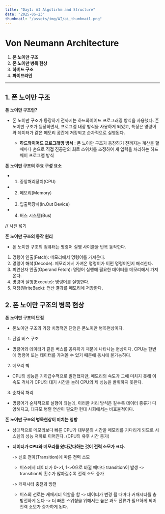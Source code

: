 ```yaml
---
title: "Day1: AI Algotirhm and Structure"
date: "2025-06-23"
thumbnail: "/assets/img/AI/ai_thumbnail.png"
---
```


# Von Neumann Architecture

1. **폰 노이만 구조**
2. **폰 노이만 병목 현상**
3. **하버드 구조**
4. **파이프라인**

---

## 1. 폰 노이만 구조
**폰 노이만 구조란?**<br>
- 폰 노이만 구조가 등장하기 전까지는 하드와이어드 프로그래밍 방식을 사용했다. 폰 노이만 구조가 등장하면서, 프로그램 내장 방식을 사용하게 되었고, 특징은 명령어와 데이터가 같은 메모리 공간에 저장되고 순차적으로 실행된다.<br>

    - **하드와이어드 프로그래밍 방식** : 폰 노이만 구조가 등장하기 전까지는 계산을 할 때마다 손으로 직접 진공관의 회로 스위치를 조정하여 새 입력을 처리하는 하드웨어 프로그램 방식

**폰 노이만 구조의 주요 구성 요소**<br>
- 1. 중앙처리장치(CPU)
- 2. 메모리(Memory)
- 3. 입출력장치(In.Out Device)
- 4. 버스 시스템(Bus)

// 사진 넣기<br>

**폰 노이만 구조의 동작 원리**<br>
- 폰 노이만 구조의 컴퓨터는 명령어 실행 사이클을 반복 동작한다.<br>
1. 명령어 인출(Fetch): 메모리에서 명령어를 가져온다.<br>
2. 명령어 해석(Decode): 메모리에서 가져온 명령어가 어떤 명령어인지 해석한다.<br>
3. 피연산자 인출(Operand Fetch): 명령어 실행에 필요한 데이터를 메모리에서 가져온다.<br>
4. 명령어 실행(Execute): 명령어를 실행한다.<br>
5. 저장(WriteBack): 연산 결과를 메모리에 저장한다.<br>

## 2. 폰 노이만 구조의 병목 현상
**폰 노이만 구조의 단점**<br>
- 폰노이만 구조의 가장 치명적인 단점은 폰노이만 병목현상이다. 
1. 단일 버스 구조
- 명령어와 데이터가 같은 버스를 공유하기 때문에 나타나는 현상이다. CPU는 한번에 명령어 또는 데이터를 가져올 수 있기 때문에 동시에 불가능하다.

2. 메모리 벽
- CPU의 성능은 기하급수적으로 발전했지만, 메모리의 속도가 그에 미치지 못해 이 속도 격차가 CPU의 대기 시간을 늘려 CPU의 제 성능을 발휘하지 못한다.

3. 순차적 처리
- 명령어가 순차적으로 실행이 되는데, 이러한 처리 방식은 갈수록 데이터 종류가 다양해지고, 대규모 병렬 연산이 필요한 현대 사회에서는 비효율적이다.

**폰 노이만 구조의 병목현상이 미치는 영향**<br>
- 상대적으로 메모리보다 빠른 CPU가 대부분의 시간을 메모리를 기다리게 되므로 시스템의 성능 저하로 이어진다. (CPU의 유후 시간 증가)
- **데이터가 CPU와 메모리를 왔다갔다하는 것이 전력 소모가 크다.**<br>

    -> 신호 전이(Transition)에 따른 전력 소모<br>
    - 버스에서 데이터가 0->1, 1->0으로 바뀔 때마다 transition이 발생 -> transition의 횟수가 많아질수록 전력 소모 증가<br>

    -> 캐패시터 충전과 방전<br>
    - 버스의 선로는 캐패시터 역할을 함 -> 데이터가 변경 될 때마다 커패시터를 충방전하게 된다 -> 더 빠른 스위칭을 위해서는 높은 과도 전류가 필요하게 되어 전력 소모가 증가하게 된다.

